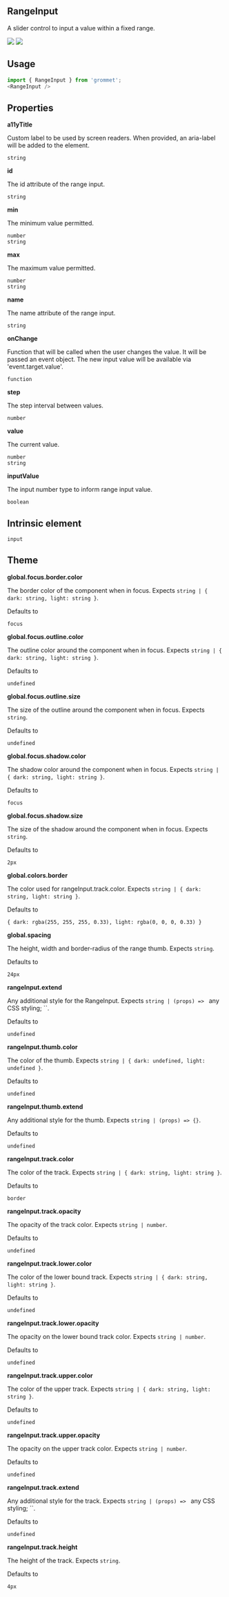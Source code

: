 ## RangeInput
A slider control to input a value within a fixed range.

[![](https://cdn-images-1.medium.com/fit/c/120/120/1*TD1P0HtIH9zF0UEH28zYtw.png)](https://storybook.grommet.io/?selectedKind=Input-RangeInput&full=0&stories=1&panelRight=0) [![](https://codesandbox.io/static/img/play-codesandbox.svg)](https://codesandbox.io/s/github/grommet/grommet-sandbox?initialpath=/rangeinput&module=%2Fsrc%2FRangeInput.js)
## Usage

```javascript
import { RangeInput } from 'grommet';
<RangeInput />
```

## Properties

**a11yTitle**

Custom label to be used by screen readers.
      When provided, an aria-label will be added to the element.

```
string
```

**id**

The id attribute of the range input.

```
string
```

**min**

The minimum value permitted.

```
number
string
```

**max**

The maximum value permitted.

```
number
string
```

**name**

The name attribute of the range input.

```
string
```

**onChange**

Function that will be called when the user changes the value. It will
      be passed an event object. The new input value will be available
      via 'event.target.value'.

```
function
```

**step**

The step interval between values.

```
number
```

**value**

The current value.

```
number
string
```

**inputValue**

The input number type to inform range input value.

```
boolean
```
  
## Intrinsic element

```
input
```
## Theme
  
**global.focus.border.color**

The border color of the component when in focus. Expects `string | { dark: string, light: string }`.

Defaults to

```
focus
```

**global.focus.outline.color**

The outline color around the component when in focus. Expects `string | { dark: string, light: string }`.

Defaults to

```
undefined
```

**global.focus.outline.size**

The size of the outline around the component when in focus. Expects `string`.

Defaults to

```
undefined
```

**global.focus.shadow.color**

The shadow color around the component when in focus. Expects `string | { dark: string, light: string }`.

Defaults to

```
focus
```

**global.focus.shadow.size**

The size of the shadow around the component when in focus. Expects `string`.

Defaults to

```
2px
```

**global.colors.border**

The color used for rangeInput.track.color. Expects `string | { dark: string, light: string }`.

Defaults to

```
{ dark: rgba(255, 255, 255, 0.33), light: rgba(0, 0, 0, 0.33) }
```

**global.spacing**

The height, width and border-radius of the range thumb. Expects `string`.

Defaults to

```
24px
```

**rangeInput.extend**

Any additional style for the RangeInput. Expects `string | (props) => `
      any CSS styling;
    ``.

Defaults to

```
undefined
```

**rangeInput.thumb.color**

The color of the thumb. Expects `string | { dark: undefined, light: undefined }`.

Defaults to

```
undefined
```

**rangeInput.thumb.extend**

Any additional style for the thumb. Expects `string | (props) => {}`.

Defaults to

```
undefined
```

**rangeInput.track.color**

The color of the track. Expects `string | { dark: string, light: string }`.

Defaults to

```
border
```

**rangeInput.track.opacity**

The opacity of the track color. Expects `string | number`.

Defaults to

```
undefined
```

**rangeInput.track.lower.color**

The color of the lower bound track. Expects `string | { dark: string, light: string }`.

Defaults to

```
undefined
```

**rangeInput.track.lower.opacity**

The opacity on the lower bound track color. Expects `string | number`.

Defaults to

```
undefined
```

**rangeInput.track.upper.color**

The color of the upper track. Expects `string | { dark: string, light: string }`.

Defaults to

```
undefined
```

**rangeInput.track.upper.opacity**

The opacity on the upper track color. Expects `string | number`.

Defaults to

```
undefined
```

**rangeInput.track.extend**

Any additional style for the track. Expects `string | (props) => `
      any CSS styling;
    ``.

Defaults to

```
undefined
```

**rangeInput.track.height**

The height of the track. Expects `string`.

Defaults to

```
4px
```
